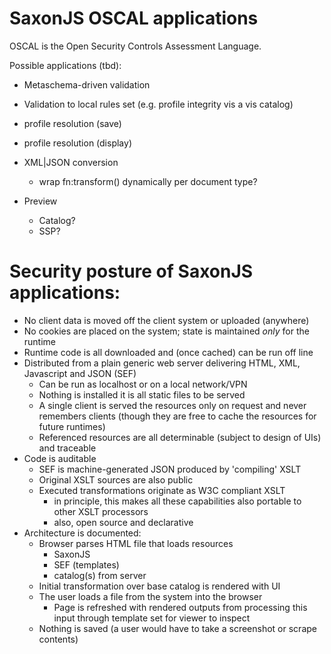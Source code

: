 
# SaxonJS OSCAL applications

OSCAL is the Open Security Controls Assessment Language.

Possible applications (tbd):

- Metaschema-driven validation
- Validation to local rules set (e.g. profile integrity vis a vis catalog)
- profile resolution (save)
- profile resolution (display)
- XML|JSON conversion
  - wrap fn:transform() dynamically per document type?

- Preview
  - Catalog?
  - SSP?

# Security posture of SaxonJS applications:

*  No client data is moved off the client system or uploaded (anywhere)
* No cookies are placed on the system; state is maintained *only* for the runtime
* Runtime code is all downloaded and (once cached) can be run off line
* Distributed from a plain generic web server delivering HTML, XML, Javascript and JSON (SEF)
  * Can be run as localhost or on a local network/VPN
  * Nothing is installed it is all static files to be served
  * A single client is served the resources only on request and never remembers clients
      (though they are free to cache the resources for future runtimes)
  * Referenced resources are all determinable (subject to design of UIs) and traceable
* Code is auditable
  * SEF is machine-generated JSON produced by 'compiling' XSLT
  * Original XSLT sources are also public
  * Executed transformations originate as W3C compliant XSLT
    * in principle, this makes all these capabilities also portable to other XSLT processors
    * also, open source and declarative
* Architecture is documented:
  * Browser parses HTML file that loads resources
    * SaxonJS
    * SEF (templates)
    * catalog(s) from server
  * Initial transformation over base catalog is rendered with UI
  * The user loads a file from the system into the browser
    * Page is refreshed with rendered outputs from processing this input through template set for viewer to inspect
  * Nothing is saved (a user would have to take a screenshot or scrape contents)
